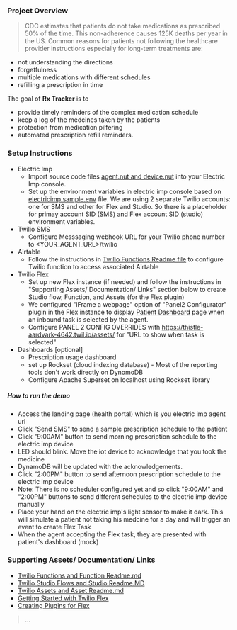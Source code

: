 

### Project Overview

> CDC estimates that patients do not take medications as prescribed 50% of the time. This non-adherence causes 125K deaths per year in the US. Common reasons for patients not following the healthcare provider instructions especially for long-term treatments are:
* not understanding the directions
* forgetfulness
* multiple medications with different schedules 
* refilling a prescription in time

The goal of **Rx Tracker** is to 
* provide timely reminders of the complex medication schedule
* keep a log of the medcines taken by the patients
* protection from medication pilfering
* automated prescription refill reminders.



### Setup Instructions

> 
* Electric Imp
    * Import source code files [agent.nut and device.nut](electric-imp) into your Electric Imp console.
    * Set up the environment variables in electric imp console based on [electricimp.sample.env](electric-imp/electricimp.sample.env) file. We are using 2 separate Twilio accounts: one for SMS and other for Flex and Studio.  So there is a placeholder for primay account SID (SMS) and Flex account SID (studio) environment variables.
* Twilio SMS
    * Configure Messsaging webhook URL for your Twilio phone number to <YOUR_AGENT_URL>/twilio
* Airtable
    * Follow the instructions in [Twilio Functions Readme file](twilio/Functions/read.MD) to configure Twilio function to access associated Airtable 
* Twilio Flex
    * Set up new Flex instance (if needed) and follow the instructions in "Supporting Assets/ Documentation/ Links" section below to create Studio flow, Function, and Assets (for the Flex plugin)
    * We configured "iFrame a webpage" option of "Panel2 Configurator" plugin in the Flex instance to display [Patient Dashboard](twilio/Assets/patient_dashboard.html) page when an inbound task is selected by the agent.
    * Configure PANEL 2 CONFIG OVERRIDES with https://thistle-aardvark-4642.twil.io/assets/ for "URL to show when task is selected" 
* Dashboards [optional]
    * Prescription usage dashboard 
    * set up Rockset (cloud indexing database) - Most of the reporting tools don't work directly on DynomoDB
    * Configure Apache Superset on localhost using Rockset library

##### How to run the demo
* Access the landing page (health portal) which is you electric imp agent url
* Click "Send SMS" to send a sample prescription schedule to the patient
* Click "9:00AM" button to send morning prescription schedule to the electric imp device
* LED should blink. Move the iot device to acknowledge that you took the medicine
* DynamoDB will be updated with the acknowledgements.
* Click "2:00PM" button to send afternoon prescription schedule to the electric imp device
* Note: There is no scheduler configured yet and so click "9:00AM" and "2:00PM" buttons to send different schedules to the electric imp device manually
* Place your hand on the electric imp's light sensor to make it dark. This will simulate a patient not taking his medcine for a day and will trigger an event to create Flex Task
* When the agent accepting the Flex task, they are presented with patient's dashboard (mock)



### Supporting Assets/ Documentation/ Links
* [Twilio Functions and Function Readme.md](twilio/Functions)
* [Twilio Studio Flows and Studio Readme.MD](twilio/Studio)
* [Twilio Assets and Asset Readme.md](twilio/Assets)
* [Getting Started with Twilio Flex](https://support.twilio.com/hc/en-us/articles/360010784193-Getting-Started-with-Twilio-Flex)
* [Creating Plugins for Flex](https://support.twilio.com/hc/en-us/articles/360019473713-Creating-Plugins-for-Twilio-Flex)
> ...
